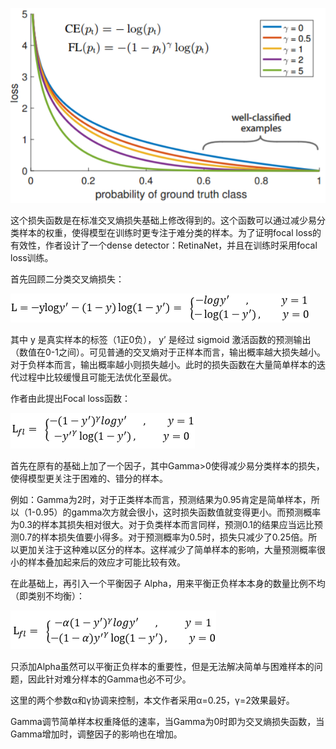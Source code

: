 ![img](assets/Focal%20loss/1055519-20180818170840882-453549240.png)

这个损失函数是在标准交叉熵损失基础上修改得到的。这个函数可以通过减少易分类样本的权重，使得模型在训练时更专注于难分类的样本。为了证明focal loss的有效性，作者设计了一个dense detector：RetinaNet，并且在训练时采用focal loss训练。

首先回顾二分类交叉熵损失：

![img](assets/Focal%20loss/1055519-20180818162755861-24998254.png)

其中 y 是真实样本的标签（1正0负）， y’ 是经过 sigmoid 激活函数的预测输出（数值在0-1之间）。可见普通的交叉熵对于正样本而言，输出概率越大损失越小。对于负样本而言，输出概率越小则损失越小。此时的损失函数在大量简单样本的迭代过程中比较缓慢且可能无法优化至最优。

作者由此提出Focal loss函数：

![img](assets/Focal%20loss/1055519-20180818174822290-765890427.png)

首先在原有的基础上加了一个因子，其中Gamma>0使得减少易分类样本的损失，使得模型更关注于困难的、错分的样本。

例如：Gamma为2时，对于正类样本而言，预测结果为0.95肯定是简单样本，所以（1-0.95）的gamma次方就会很小，这时损失函数值就变得更小。而预测概率为0.3的样本其损失相对很大。对于负类样本而言同样，预测0.1的结果应当远比预测0.7的样本损失值要小得多。对于预测概率为0.5时，损失只减少了0.25倍。所以更加关注于这种难以区分的样本。这样减少了简单样本的影响，大量预测概率很小的样本叠加起来后的效应才可能比较有效。

在此基础上，再引入一个平衡因子 Alpha，用来平衡正负样本本身的数量比例不均（即类别不均衡）：

![img](assets/Focal%20loss/1055519-20180818174944824-933422059.png)

只添加Alpha虽然可以平衡正负样本的重要性，但是无法解决简单与困难样本的问题，因此针对难分样本的Gamma也必不可少。

这里的两个参数α和γ协调来控制，本文作者采用α=0.25，γ=2效果最好。

Gamma调节简单样本权重降低的速率，当Gamma为0时即为交叉熵损失函数，当Gamma增加时，调整因子的影响也在增加。
